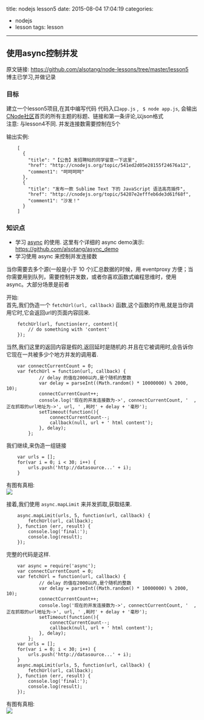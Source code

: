 title: nodejs lesson5
date: 2015-08-04 17:04:19
categories:
- nodejs
- lesson
tags: lesson
---

##  使用async控制并发

原文链接: https://github.com/alsotang/node-lessons/tree/master/lesson5   
博主已学习,并做记录

### 目标
建立一个lesson5项目,在其中编写代码
代码入口`app.js` , ` $ node app.js`, 会输出[CNode社区](https://cnodejs.org)首页的所有主题的标题、链接和第一条评论,以json格式   
注意: 与lesson4不同. 并发连接数需要控制在5个

输出实例:   

``` text
    [
      {
        "title": "【公告】发招聘帖的同学留意一下这里",
        "href": "http://cnodejs.org/topic/541ed2d05e28155f24676a12",
        "comment1": "呵呵呵呵"
      },
      {
        "title": "发布一款 Sublime Text 下的 JavaScript 语法高亮插件",
        "href": "http://cnodejs.org/topic/54207e2efffeb6de3d61f68f",
        "comment1": "沙发！"
      }
    ]
```

### 知识点

- 学习 [async](https://github.com/caolan/async) 的使用. 这里有个详细的 async demo演示: https://github.com/alsotang/async_demo
- 学习使用 async 来控制并发连接数

当你需要去多个源(一般是小于 10 个)汇总数据的时候，用 eventproxy 方便；当你需要用到队列，需要控制并发数，或者你喜欢函数式编程思维时，使用 async。大部分场景是前者   

<!-- more -->

开始:   
首先,我们伪造一个 `fetchUrl(url, callback)` 函数,这个函数的作用,就是当你调用它时,它会返回url的页面内容回来.

``` code
    fetchUrl(url, function(err, content){
        // do something with 'content'
    });
```

当然,我们这里的返回内容是假的,返回延时是随机的.并且在它被调用时,会告诉你它现在一共被多少个地方并发的调用着.

``` code
    var connectCurrentCount = 0;
    var fetchUrl = function(url, callback) {
            // delay 的值在2000以内,是个随机的整数
            var delay = parseInt((Math.random() * 10000000) % 2000, 10);
            connectCurrentCount++;
            console.log('现在的并发连接数为->', connectCurrentCount, '  ,正在抓取的url地址为->', url, ' ,耗时' + delay + '毫秒');
            setTimeout(function(){
                connectCurrentCount--;
                callback(null, url + ' html content');
            }, delay);
        };
```

我们继续,来伪造一组链接

``` code 
    var urls = [];
    for(var i = 0; i < 30; i++) {
        urls.push('http://datasource...' + i);
    }
```

有图有真相:   
![](/images/nodejs/lesson5/1.png)

接着,我们使用 `async.mapLimit` 来并发抓取,获取结果.

``` code 
    async.mapLimit(urls, 5, function(url, callback) {
        fetchUrl(url, callback);
    }, function (err, result) {
        console.log('final:');
        console.log(result);
    });
```

完整的代码是这样.

``` code
    var async = require('async');
    var connectCurrentCount = 0;
    var fetchUrl = function(url, callback) {
            // delay 的值在2000以内,是个随机的整数
            var delay = parseInt((Math.random() * 10000000) % 2000, 10);
            connectCurrentCount++;
            console.log('现在的并发连接数为->', connectCurrentCount, '  ,正在抓取的url地址为->', url, ' ,耗时' + delay + '毫秒');
            setTimeout(function(){
                connectCurrentCount--;
                callback(null, url + ' html content');
            }, delay);
        };
    var urls = [];
    for(var i = 0; i < 30; i++) {
        urls.push('http://datasource...' + i);
    }
    async.mapLimit(urls, 5, function(url, callback) {
        fetchUrl(url, callback);
    }, function (err, result) {
        console.log('final:');
        console.log(result);
    });
```

有图有真相:   
![](/images/nodejs/lesson5/2.png)












